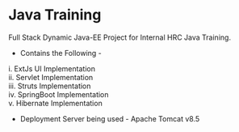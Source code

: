 # Java Training 

Full Stack Dynamic Java-EE Project for Internal HRC Java Training.

* Contains the Following - 

i.   ExtJs UI Implementation    <br>
ii.  Servlet Implementation     <br>
iii. Struts Implementation      <br>
iv.  SpringBoot Implementation  <br>
v.   Hibernate Implementation   <br>

* Deployment Server being used - Apache Tomcat v8.5
